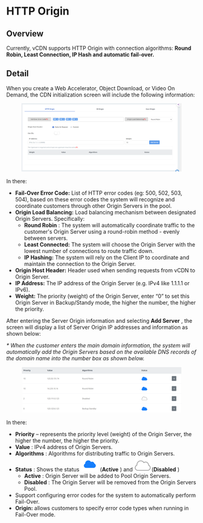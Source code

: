 # HTTP Origin

## Overview <a href="#tong-quan" id="tong-quan"></a>

Currently, vCDN supports HTTP Origin with connection algorithms: **Round Robin, Least Connection, IP Hash and automatic fail-over.**

## Detail <a href="#chi-tiet" id="chi-tiet"></a>

When you create a Web Accelerator, Object Download, or Video On Demand, the CDN initialization screen will include the following information:

<figure><img src="../../../.gitbook/assets/image (4).png" alt=""><figcaption></figcaption></figure>

In there:

* **Fail-Over Error Code:** List of HTTP error codes (eg: 500, 502, 503, 504), based on these error codes the system will recognize and coordinate customers through other Origin Servers in the pool.
* **Origin Load Balancing:** Load balancing mechanism between designated Origin Servers. Specifically:
  * **Round Robin** : The system will automatically coordinate traffic to the customer's Origin Server using a round-robin method - evenly between servers.
  * **Least Connected:** The system will choose the Origin Server with the lowest number of connections to route traffic down.
  * **IP Hashing:** The system will rely on the Client IP to coordinate and maintain the connection to the Origin Server.
* **Origin Host Header:** Header used when sending requests from vCDN to Origin Server.
* **IP Address:** The IP address of the Origin Server (e.g. IPv4 like 1.1.1.1 or IPv6).
* **Weight:** The priority (weight) of the Origin Server, enter “0” to set this Origin Server in Backup/Standy mode, the higher the number, the higher the priority.

After entering the Server Origin information and selecting **Add Server** , the screen will display a list of Server Origin IP addresses and information as shown below:

_\* When the customer enters the main domain information, the system will automatically add the Origin Servers based on the available DNS records of the domain name into the number box as shown below._

<figure><img src="../../../.gitbook/assets/image (5).png" alt=""><figcaption></figcaption></figure>

In there:

* **Priority** – represents the priority level (weight) of the Origin Server, the higher the number, the higher the priority.
* **Value** : IPv4 address of Origin Servers.
* **Algorithms** : Algorithms for distributing traffic to Origin Servers.
* **Status** : Shows the status ![](<../../../.gitbook/assets/image (6).png>) (**Active** ) and ![](<../../../.gitbook/assets/image (7).png>)(**Disabled** )
  * **Active** : Origin Server will be added to Pool Origin Servers.
  * **Disabled** : The Origin Server will be removed from the Origin Servers Pool.
* Support configuring error codes for the system to automatically perform Fail-Over.
* **Origin:** allows customers to specify error code types when running in Fail-Over mode.
